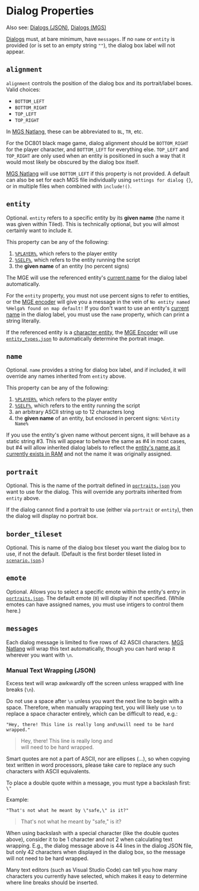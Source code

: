 # Dialog Properties

Also see: [Dialogs (JSON)](../dialogs_json), [Dialogs (MGS)](../mgs/dialogs_mgs)

[Dialogs](../dialogs) must, at bare minimum, have `messages`. If no `name` or `entity` is provided (or is set to an empty string `""`), the dialog box label will not appear.

## `alignment`

`alignment` controls the position of the dialog box and its portrait/label boxes. Valid choices:

- `BOTTOM_LEFT`
- `BOTTOM_RIGHT`
- `TOP_LEFT`
- `TOP_RIGHT`

In [MGS Natlang](../mgs/mgs_natlang), these can be abbreviated to `BL`, `TR`, etc.

For the DC801 black mage game, dialog alignment should be `BOTTOM_RIGHT` for the player character, and `BOTTOM_LEFT` for everything else. `TOP_LEFT` and `TOP_RIGHT` are only used when an entity is positioned in such a way that it would most likely be obscured by the dialog box itself.

[MGS Natlang](../mgs/mgs_natlang) will use `BOTTOM_LEFT` if this property is not provided. A default can also be set for each MGS file individually using `settings for dialog {}`, or in multiple files when combined with `include!()`.

## `entity`

Optional. `entity` refers to a specific entity by its **given name** (the name it was given within Tiled). This is technically optional, but you will almost certainly want to include it.

This property can be any of the following:

1. [`%PLAYER%`](../entities/PLAYER), which refers to the player entity
2. [`%SELF%`](../entities/SELF), which refers to the entity running the script
3. the **given name** of an entity (no percent signs)

The MGE will use the referenced entity's [current name](../scripts/printing_current_values) for the dialog label automatically.

For the `entity` property, you must not use percent signs to refer to entities, or the [MGE encoder](../encoder/mge_encoder) will give you a message in the vein of `No entity named %Helga% found on map default!` If you don't want to use an entity's [current name](../scripts/printing_current_values) in the dialog label, you must use the `name` property, which can print a string literally.

If the referenced entity is a [character entity](../entities/character_entity), the [MGE Encoder](../encoder/mge_encoder) will use [`entity_types.json`](../structure/entity_types.json) to automatically determine the portrait image.

## `name`

Optional. `name` provides a string for dialog box label, and if included, it will override any names inherited from `entity` above.

This property can be any of the following:

1. [`%PLAYER%`](../entities/PLAYER), which refers to the player entity
2. [`%SELF%`](../entities/SELF), which refers to the entity running the script
3. an arbitrary ASCII string up to 12 characters long
4. the **given name** of an entity, but enclosed in percent signs: `%Entity Name%`

If you use the entity's given name without percent signs, it will behave as a static string #3. This will appear to behave the same as #4 in most cases, but #4 will allow inherited dialog labels to reflect the [entity's name as it currently exists in RAM](../scripts/printing_current_values) and not the name it was originally assigned.

## `portrait`

Optional.  This is the name of the portrait defined in [`portraits.json`](../structure/portraits.json) you want to use for the dialog. This will override any portraits inherited from `entity` above.

If the dialog cannot find a portrait to use (either via `portrait` or `entity`), then the dialog will display no portrait box.

## `border_tileset`

Optional. This is name of the dialog box tileset you want the dialog box to use, if not the default. (Default is the first border tileset listed in [`scenario.json`](../structure/scenario.json).)

## `emote`

Optional. Allows you to select a specific emote within the entity's entry in [`portraits.json`](../structure/portraits.json). The default emote (`0`) will display if not specified. (While emotes can have assigned names, you must use intigers to control them here.)

## `messages`

Each dialog message is limited to five rows of 42 ASCII characters. [MGS Natlang](../mgs/mgs_natlang) will wrap this text automatically, though you can hard wrap it wherever you want with `\n`.

### Manual Text Wrapping (JSON)

Excess text will wrap awkwardly off the screen unless wrapped with line breaks (`\n`).

Do not use a space after `\n` unless you want the next line to begin with a space. Therefore, when manually wrapping text, you will likely use `\n` to replace a space character entirely, which can be difficult to read, e.g.:

`"Hey, there! This line is really long and\nwill need to be hard wrapped."`

>Hey, there! This line is really long and<br>
>will need to be hard wrapped.

Smart quotes are not a part of ASCII, nor are ellipses (…), so when copying text written in word processors, please take care to replace any such characters with ASCII equivalents.

To place a double quote within a message, you must type a backslash first: `\"`

Example:

`"That's not what he meant by \"safe,\" is it?"`

>That's not what he meant by "safe," is it?

When using backslash with a special character (like the double quotes above), consider it to be 1 character and not 2 when calculating text wrapping. E.g., the dialog message above is 44 lines in the dialog JSON file, but only 42 characters when displayed in the dialog box, so the message will not need to be hard wrapped.

Many text editors (such as Visual Studio Code) can tell you how many characters you currently have selected, which makes it easy to determine where line breaks should be inserted.
